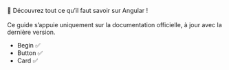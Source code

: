 🚀 Découvrez tout ce qu’il faut savoir sur Angular ! <br>
<br>
Ce guide s’appuie uniquement sur la documentation officielle, à jour avec la dernière version.

- Begin ✅
- Button ✅
- Card ✅
